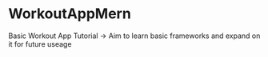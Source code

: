 # WorkoutAppMern
Basic Workout App Tutorial -> Aim to learn basic frameworks and expand on it for future useage
